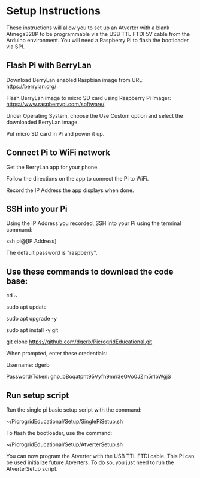 # Setup Instructions

These instructions will allow you to set up an Atverter with a blank Atmega328P to be programmable via the USB TTL FTDI 5V cable from the Arduino environment. You will need a Raspberry Pi to flash the bootloader via SPI.

## Flash Pi with BerryLan

Download BerryLan enabled Raspbian image from URL:
https://berrylan.org/

Flash BerryLan image to micro SD card using Raspberry Pi Imager:
https://www.raspberrypi.com/software/

Under Operating System, choose the Use Custom option and select the downloaded BerryLan image.

Put micro SD card in Pi and power it up.

## Connect Pi to WiFi network

Get the BerryLan app for your phone.

Follow the directions on the app to connect the Pi to WiFi.

Record the IP Address the app displays when done.

## SSH into your Pi

Using the IP Address you recorded, SSH into your Pi using the terminal command:

ssh pi@[IP Address]

The default password is "raspberry".

## Use these commands to download the code base:

cd ~
  
sudo apt update

sudo apt upgrade -y
  
sudo apt install -y git
  
git clone https://github.com/dgerb/PicrogridEducational.git

When prompted, enter these credentials:
  
Username: dgerb
  
Password/Token: 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

## Run setup script

Run the single pi basic setup script with the command:
  
~/PicrogridEducational/Setup/SinglePiSetup.sh

To flash the bootloader, use the command:
  
~/PicrogridEducational/Setup/AtverterSetup.sh

You can now program the Atverter with the USB TTL FTDI cable. This Pi can be used initialize future Atverters. To do so, you just need to run the AtverterSetup script.

